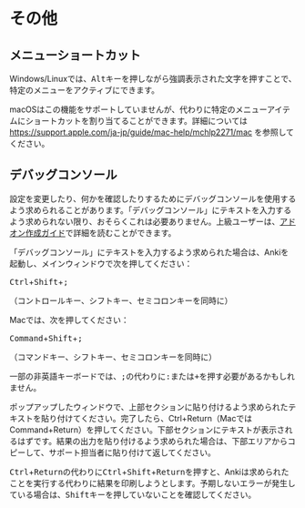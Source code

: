 # その他

<!-- toc -->

## メニューショートカット

Windows/Linuxでは、<kbd>Alt</kbd>キーを押しながら強調表示された文字を押すことで、特定のメニューをアクティブにできます。

macOSはこの機能をサポートしていませんが、代わりに特定のメニューアイテムにショートカットを割り当てることができます。詳細については
<https://support.apple.com/ja-jp/guide/mac-help/mchlp2271/mac>
を参照してください。

## デバッグコンソール

設定を変更したり、何かを確認したりするためにデバッグコンソールを使用するよう求められることがあります。「デバッグコンソール」にテキストを入力するよう求められない限り、おそらくこれは必要ありません。上級ユーザーは、[アドオン作成ガイド](https://addon-docs.ankiweb.net/debugging.html#debug-console)で詳細を読むことができます。

「デバッグコンソール」にテキストを入力するよう求められた場合は、Ankiを起動し、メインウィンドウで次を押してください：

<kbd>Ctrl</kbd>+<kbd>Shift</kbd>+<kbd>;</kbd>

（コントロールキー、シフトキー、セミコロンキーを同時に）

Macでは、次を押してください：

<kbd>Command</kbd>+<kbd>Shift</kbd>+<kbd>;</kbd>

（コマンドキー、シフトキー、セミコロンキーを同時に）

一部の非英語キーボードでは、<kbd>;</kbd>の代わりに<kbd>:</kbd>または<kbd>+</kbd>を押す必要があるかもしれません。

ポップアップしたウィンドウで、上部セクションに貼り付けるよう求められたテキストを貼り付けてください。完了したら、Ctrl+Return（MacではCommand+Return）を押してください。下部セクションにテキストが表示されるはずです。結果の出力を貼り付けるよう求められた場合は、下部エリアからコピーして、サポート担当者に貼り付けて返してください。

<kbd>Ctrl</kbd>+<kbd>Return</kbd>の代わりに<kbd>Ctrl</kbd>+<kbd>Shift</kbd>+<kbd>Return</kbd>を押すと、Ankiは求められたことを実行する代わりに結果を印刷しようとします。予期しないエラーが発生している場合は、<kbd>Shift</kbd>キーを押していないことを確認してください。